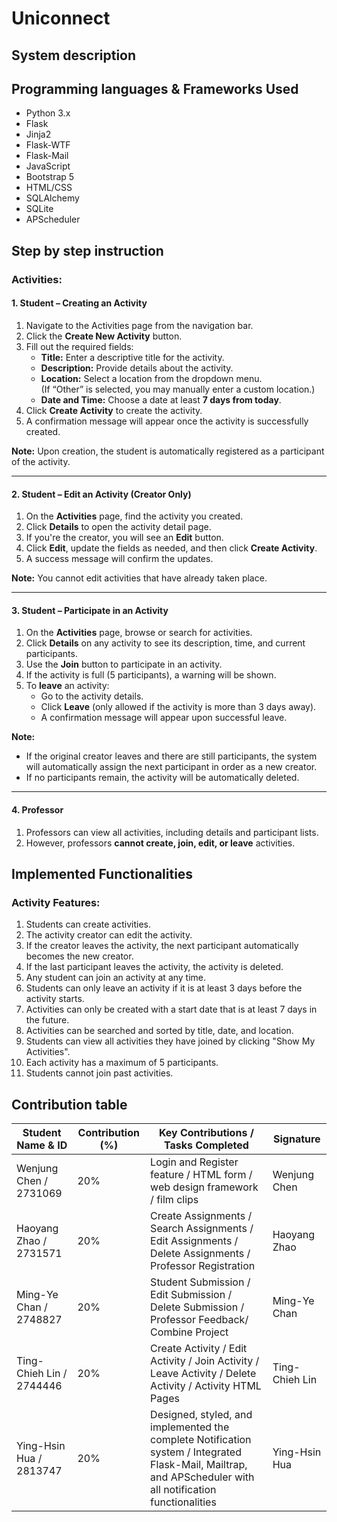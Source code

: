 # Uniconnect
## System description
## Programming languages & Frameworks Used
- Python 3.x  
- Flask  
- Jinja2  
- Flask-WTF  
- Flask-Mail  
- JavaScript  
- Bootstrap 5  
- HTML/CSS  
- SQLAlchemy  
- SQLite  
- APScheduler
## Step by step instruction

### Activities:

#### 1. Student – Creating an Activity

1. Navigate to the Activities page from the navigation bar.  
2. Click the **Create New Activity** button.  
3. Fill out the required fields:  
   - **Title:** Enter a descriptive title for the activity.  
   - **Description:** Provide details about the activity.  
   - **Location:** Select a location from the dropdown menu.  
     (If “Other” is selected, you may manually enter a custom location.)  
   - **Date and Time:** Choose a date at least **7 days from today**.  
4. Click **Create Activity** to create the activity.  
5. A confirmation message will appear once the activity is successfully created.  

**Note:** Upon creation, the student is automatically registered as a participant of the activity.  

---

#### 2. Student – Edit an Activity (Creator Only)

1. On the **Activities** page, find the activity you created.  
2. Click **Details** to open the activity detail page.  
3. If you're the creator, you will see an **Edit** button.  
4. Click **Edit**, update the fields as needed, and then click **Create Activity**.  
5. A success message will confirm the updates.  

**Note:** You cannot edit activities that have already taken place.  

---

#### 3. Student – Participate in an Activity

1. On the **Activities** page, browse or search for activities.  
2. Click **Details** on any activity to see its description, time, and current participants.  
3. Use the **Join** button to participate in an activity.  
4. If the activity is full (5 participants), a warning will be shown.  
5. To **leave** an activity:  
   - Go to the activity details.  
   - Click **Leave** (only allowed if the activity is more than 3 days away).  
   - A confirmation message will appear upon successful leave.  

**Note:**  
- If the original creator leaves and there are still participants, the system will automatically assign the next participant in order as a new creator.  
- If no participants remain, the activity will be automatically deleted.  

---

#### 4. Professor

1. Professors can view all activities, including details and participant lists.  
2. However, professors **cannot create, join, edit, or leave** activities.  


## Implemented Functionalities

### Activity Features:

1. Students can create activities.  
2. The activity creator can edit the activity.  
3. If the creator leaves the activity, the next participant automatically becomes the new creator.  
4. If the last participant leaves the activity, the activity is deleted.  
5. Any student can join an activity at any time.  
6. Students can only leave an activity if it is at least 3 days before the activity starts.  
7. Activities can only be created with a start date that is at least 7 days in the future.  
8. Activities can be searched and sorted by title, date, and location.  
9. Students can view all activities they have joined by clicking "Show My Activities".  
10. Each activity has a maximum of 5 participants.  
11. Students cannot join past activities.  

## Contribution table
| Student Name & ID      | Contribution (%) | Key Contributions / Tasks Completed                                        | Signature     |
|------------------------|------------------|-----------------------------------------------------------------------------|---------------|
| Wenjung Chen / 2731069 | 20%              | Login and Register feature / HTML form / web design framework / film clips | Wenjung Chen  |
| Haoyang Zhao / 2731571 | 20%              | Create Assignments / Search Assignments / Edit Assignments / Delete Assignments / Professor Registration | Haoyang Zhao  |
| Ming-Ye Chan / 2748827 | 20%              | Student Submission / Edit Submission / Delete Submission / Professor Feedback/ Combine Project | Ming-Ye Chan  |
| Ting-Chieh Lin / 2744446 | 20%              | Create Activity / Edit Activity / Join Activity / Leave Activity / Delete Activity / Activity HTML Pages | Ting-Chieh Lin  |
| Ying-Hsin Hua / 2813747 | 20%              | Designed, styled, and implemented the complete Notification system / Integrated Flask-Mail, Mailtrap, and APScheduler with all notification functionalities | Ying-Hsin Hua  |

